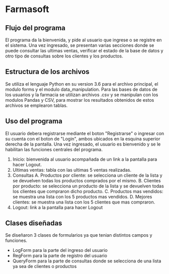 # Farmasoft

## Flujo del programa
El programa da la bienvenida, y pide al usuario que ingrese o se registre en el sistema. Una vez ingresado, se presentan varias secciones donde se puede consultar las ultimas ventas, verificar el estado de la base de datos y otro tipo de consultas sobre los clientes y los productos.

## Estructura de los archivos
Se utiliza el lenguaje Python en su version 3.6 para el archivo principal, el modulo forms y el modulo data_manipulation. Para las bases de datos de los usuarios y la farmacia se utilizan archivos .csv y se manipulan con los modulos Pandas y CSV, para mostrar los resultados obtenidos de estos archivos se emplearon tablas.

## Uso del programa
El usuario debera registrarse mediante el boton "Registrarse" o ingresar con su cuenta con el boton de "Login", ambos ubicados en la esquina superior derecha de la pantalla. Una vez ingresado, el usuario es bienvenido y se le habilitan las funciones centrales del programa.

1. Inicio: bienvenida al usuario acompañada de un link a la pantalla para hacer Logout.
2. Ultimas ventas: tabla con las ultimas 5 ventas realizadas.
3. Consultas
  A. Productos por cliente: se selecciona un cliente de la lista y se devuelven todas los productos comprados por el mismo.
  B. Clientes por producto: se selecciona un producto de la lista y se devuelven todas los clientes que compraron dicho producto.
  C. Productos mas vendidos: se muestra una lista con los 5 productos mas vendidos.
  D. Mejores clientes: se muestra una lista con los 5 clientes que mas compraron.
5. Logout: link a la pantalla para hacer Logout

## Clases diseñadas
Se diseñaron 3 clases de formularios ya que tenian distintos campos y funciones.
* LogForm para la parte del ingreso del usuario
* RegForm para la parte de registro del usuario
* QueryForm para la parte de consultas donde se selecciona de una lista ya sea de clientes o productos
